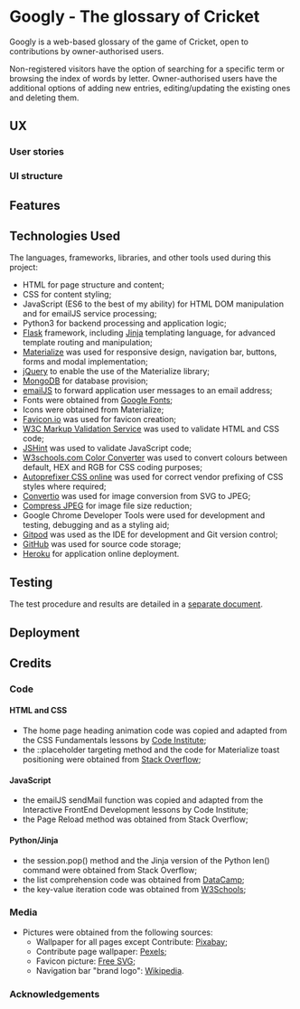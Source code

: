 # Googly - The glossary of Cricket

Googly is a web-based glossary of the game of Cricket, open to contributions by owner-authorised users.

Non-registered visitors have the option of searching for a specific term or browsing the index of words by letter. Owner-authorised users have the additional options of adding new entries, editing/updating the existing ones and deleting them.

## UX
 
### User stories

### UI structure


## Features


## Technologies Used

The languages, frameworks, libraries, and other tools used during this project: 

- HTML for page structure and content;
- CSS for content styling;
- JavaScript (ES6 to the best of my ability) for HTML DOM manipulation and for emailJS service processing;
- Python3 for backend processing and application logic;
- [Flask](https://github.com/pallets/flask) framework, including [Jinja](https://github.com/pallets/jinja) templating language, for advanced template routing and manipulation;
- [Materialize](https://materializecss.com/) was used for responsive design, navigation bar, buttons, forms and modal implementation;    
- [jQuery](https://jquery.com/) to enable the use of the Materialize library;
- [MongoDB](https://www.mongodb.com/) for database provision;
- [emailJS](https://www.emailjs.com/) to forward application user messages to an email address;
- Fonts were obtained from [Google Fonts](https://fonts.google.com/);
- Icons were obtained from Materialize;
- [Favicon.io](https://favicon.io/) was used for favicon creation;
- [W3C Markup Validation Service](https://validator.w3.org/) was used to validate HTML and CSS code;
- [JSHint](https://jshint.com/) was used to validate JavaScript code;
- [W3schools.com Color Converter](https://www.w3schools.com/colors/colors_converter.asp) was used to convert colours between default, HEX and RGB for CSS coding purposes;
- [Autoprefixer CSS online](https://autoprefixer.github.io/) was used for correct vendor prefixing of CSS styles where required;
- [Convertio](https://convertio.co/eps-jpg/) was used for image conversion from SVG to JPEG;
- [Compress JPEG](https://compressjpeg.com/) for image file size reduction;
- Google Chrome Developer Tools were used for development and testing, debugging and as a styling aid;
- [Gitpod](https://www.gitpod.io/) was used as the IDE for development and Git version control;
- [GitHub](https://github.com/) was used for source code storage;
- [Heroku](https://www.heroku.com/) for application online deployment.


## Testing

The test procedure and results are detailed in a [separate document](testing.md).


## Deployment



## Credits

### Code
#### HTML and CSS
- The home page heading animation code was copied and adapted from the CSS Fundamentals lessons by [Code Institute](https://courses.codeinstitute.net/);
- the ::placeholder targeting method and the code for Materialize toast positioning were obtained from [Stack Overflow](https://stackoverflow.com/);
#### JavaScript
- the emailJS sendMail function was copied and adapted from the Interactive FrontEnd Development lessons by Code Institute;
- the Page Reload method was obtained from Stack Overflow;

#### Python/Jinja
- the session.pop() method and the Jinja version of the Python len() command were obtained from Stack Overflow;
- the list comprehension code was obtained from [DataCamp](https://www.datacamp.com/);
- the key-value iteration code was obtained from [W3Schools](https://www.w3schools.com/);

### Media
- Pictures were obtained from the following sources:
    - Wallpaper for all pages except Contribute: [Pixabay](https://pixabay.com/);
    - Contribute page wallpaper: [Pexels](https://www.pexels.com/);
    - Favicon picture: [Free SVG](https://freesvg.org/);
    - Navigation bar "brand logo": [Wikipedia](https://www.wikipedia.org/).

### Acknowledgements



